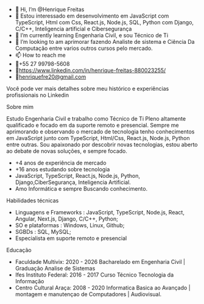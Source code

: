 - 👋 Hi, I’m @Henrique Freitas
- 👀 Estou interessado em desenvolvimento em JavaScript com TypeScript, Html com Css, React.js, Node.js, SQL, Python com Django, C/C++, Inteligencia artificial e Cibersegurança
- 🌱 I’m currently learning Engenharia Civil, e sou Técnico de Ti
- 💞️ I’m looking to am aprimorar fazendo Analiste de sistema e Ciência Da Computação entre varios outros cursos pelo mercado. 
- 📫 How to reach me
-  📱+55 27 99798-5608
-  📄https://www.linkedin.com/in/henrique-freitas-880023255/
-  📧henriquefre20@gmail.com

Você pode ver mais detalhes sobre meu histórico e experiências profissionais no Linkedin

Sobre mim

Estudo Engenharia Civil e trabalho como Técnico de Ti Pleno altamente qualificado e focado em da suporte remoto e presencial. Sempre me aprimorando e observando o mercado de tecnologia tenho conhecimentos em JavaScript junto com TypeScript, Html/Css, React.js, Node.js, Python entre outras. Sou apaixonado por descobrir novas tecnologias, estou aberto ao debate de novas soluções, e sempre focado.


- +4 anos de experiência de mercado
- +16 anos estudando sobre tecnologia 
- JavaScript, TypeScript, React.js, Node.js, Python, Django,CiberSegurança, Inteligencia Artificial.
- Amo Informática e sempre Buscando conhecimento. 

Habilidades técnicas

- Linguagens e Frameworks : JavaScript, TypeScript, Node.js, React, Angular, Next.js, Django, C/C++, Python;
- SO e plataformas : Windows, Linux, Github;
- SGBDs : SQL, MySQL; 
- Especialista em suporte remoto e presencial 

Educação
- Faculdade Multivix: 2020 - 2026 Bacharelado em Engenharia Civil | Graduação Analise de Sistemas
- Ifes Instituto Federal: 2016 - 2017 Curso Técnico Tecnologia da Informação
- Centro Cultural Araça: 2008 - 2020 Informatica Basica ao Avançado | montagem e manutençao de Computadores | Audiovisual. 
<!---
HenriqueFre/HenriqueFre is a ✨ special ✨ repository because its `README.md` (this file) appears on your GitHub profile.
You can click the Preview link to take a look at your changes.
--->
